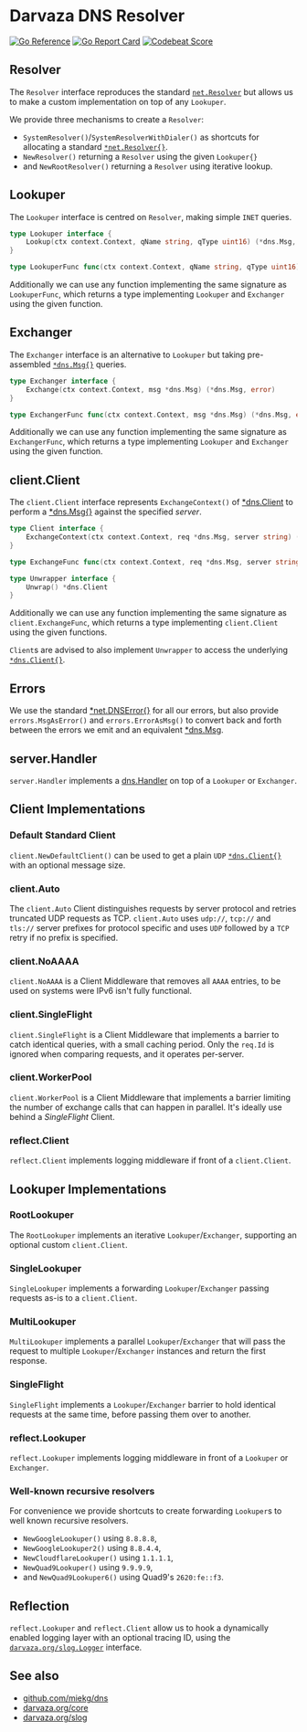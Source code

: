 # Darvaza DNS Resolver

[![Go Reference][godoc-badge]][godoc]
[![Go Report Card][goreport-badge]][goreport]
[![Codebeat Score][codebeat-badge]][codebeat]

[codebeat]: https://codebeat.co/projects/github-com-darvaza-proxy-resolver-main
[codebeat-badge]: https://codebeat.co/badges/20a9893f-b3df-4a45-a1a8-f54a656b0447
[godoc]: https://pkg.go.dev/darvaza.org/resolver
[godoc-badge]: https://pkg.go.dev/badge/darvaza.org/resolver.svg
[goreport]: https://goreportcard.com/report/darvaza.org/resolver
[goreport-badge]: https://goreportcard.com/badge/darvaza.org/resolver

[dns.Client]: https://pkg.go.dev/github.com/miekg/dns#Client
[dns.Handler]: https://pkg.go.dev/github.com/miekg/dns#Handler
[dns.Msg]: https://pkg.go.dev/github.com/miekg/dns#Msg
[net.DNSError]: https://pkg.go.dev/net#DNSError
[net.Resolver]: https://pkg.go.dev/net#Resolver
[slog.Logger]: https://pkg.go.dev/darvaza.org/slog#Logger

## Resolver

The `Resolver` interface reproduces the standard [`net.Resolver`][net.Resolver]
but allows us to make a custom implementation on top of any `Lookuper`.

We provide three mechanisms to create a `Resolver`:

* `SystemResolver()`/`SystemResolverWithDialer()` as shortcuts for allocating
a standard [`*net.Resolver{}`][net.Resolver].
* `NewResolver()` returning a `Resolver` using the given `Lookuper{}`
* and `NewRootResolver()` returning a `Resolver` using iterative lookup.

## Lookuper

The `Lookuper` interface is centred on `Resolver`, making simple `INET` queries.

```go
type Lookuper interface {
    Lookup(ctx context.Context, qName string, qType uint16) (*dns.Msg, error)
}

type LookuperFunc func(ctx context.Context, qName string, qType uint16) (*dns.Msg, error)
```

Additionally we can use any function implementing the same signature as `LookuperFunc`,
which returns a type implementing `Lookuper` and `Exchanger` using the given function.

## Exchanger

The `Exchanger` interface is an alternative to `Lookuper` but taking pre-assembled
[`*dns.Msg{}`][dns.Msg] queries.

```go
type Exchanger interface {
    Exchange(ctx context.Context, msg *dns.Msg) (*dns.Msg, error)
}

type ExchangerFunc func(ctx context.Context, msg *dns.Msg) (*dns.Msg, error)
```

Additionally we can use any function implementing the same signature as `ExchangerFunc`,
which returns a type implementing `Lookuper` and `Exchanger` using the
given function.

## client.Client

The `client.Client` interface represents `ExchangeContext()` of [*dns.Client][dns.Client] to perform a [*dns.Msg{}][dns.Msg] against the specified _server_.

```go
type Client interface {
    ExchangeContext(ctx context.Context, req *dns.Msg, server string) (*dns.Msg, time.Duration, error)
}

type ExchangeFunc func(ctx context.Context, req *dns.Msg, server string) (*dns.Msg, time.Duration, error)

type Unwrapper interface {
    Unwrap() *dns.Client
}
```

Additionally we can use any function implementing the same signature as `client.ExchangeFunc`, which returns a type implementing `client.Client` using the given functions.

`Client`s are advised to also implement `Unwrapper` to access the underlying [`*dns.Client{}`][dns.Client].

## Errors

We use the standard [*net.DNSError{}][net.DNSError] for all our errors, but also provide `errors.MsgAsError()` and `errors.ErrorAsMsg()` to convert back and forth between the errors we emit and an equivalent [*dns.Msg][dns.Msg].

## server.Handler

`server.Handler` implements a [dns.Handler][dns.Handler] on top of a `Lookuper` or `Exchanger`.

## Client Implementations

### Default Standard Client

`client.NewDefaultClient()` can be used to get a plain `UDP` [`*dns.Client{}`][dns.Client] with an optional message size.

### client.Auto

The `client.Auto` Client distinguishes requests by server protocol and retries truncated UDP requests as TCP.
`client.Auto` uses `udp://`, `tcp://` and `tls://` server prefixes for protocol specific and uses `UDP` followed by a `TCP` retry if no prefix is specified.

### client.NoAAAA

`client.NoAAAA` is a Client Middleware that removes all `AAAA` entries, to be used on systems were IPv6 isn't fully functional.

### client.SingleFlight

`client.SingleFlight` is a Client Middleware that implements a barrier to catch identical queries, with a small caching period. Only the `req.Id` is ignored when comparing requests, and it operates per-server.

### client.WorkerPool

`client.WorkerPool` is a Client Middleware that implements a barrier limiting
the number of exchange calls that can happen in parallel. It's ideally
use behind a _SingleFlight_ Client.

### reflect.Client

`reflect.Client` implements logging middleware if front of a `client.Client`.

## Lookuper Implementations

### RootLookuper

The `RootLookuper` implements an iterative `Lookuper`/`Exchanger`, supporting an optional custom `client.Client`.

### SingleLookuper

`SingleLookuper` implements a forwarding `Lookuper`/`Exchanger` passing requests as-is to a `client.Client`.

### MultiLookuper

`MultiLookuper` implements a parallel `Lookuper`/`Exchanger` that will pass the request to multiple `Lookuper`/`Exchanger` instances and return the first response.

### SingleFlight

`SingleFlight` implements a `Lookuper`/`Exchanger` barrier to hold identical requests at
the same time, before passing them over to another.

### reflect.Lookuper

`reflect.Lookuper` implements logging middleware in front of a `Lookuper` or `Exchanger`.

### Well-known recursive resolvers

For convenience we provide shortcuts to create forwarding `Lookuper`s to well known recursive resolvers.

* `NewGoogleLookuper()` using `8.8.8.8`,
* `NewGoogleLookuper2()` using `8.8.4.4`,
* `NewCloudflareLookuper()` using `1.1.1.1`,
* `NewQuad9Lookuper()` using `9.9.9.9`,
* and `NewQuad9Lookuper6()` using Quad9's `2620:fe::f3`.

## Reflection

`reflect.Lookuper` and `reflect.Client` allow us to hook a dynamically enabled logging layer with an optional tracing ID, using the [`darvaza.org/slog.Logger`][slog.Logger] interface.

## See also

* [github.com/miekg/dns](https://github.com/miekg/dns)
* [darvaza.org/core](https://darvaza.org/core)
* [darvaza.org/slog](https://darvaza.org/slog)

